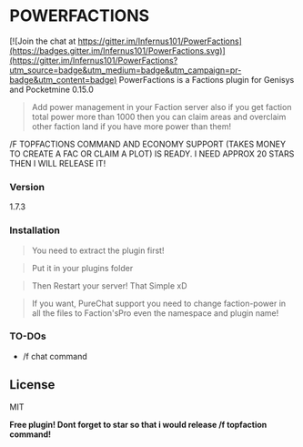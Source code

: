 # POWERFACTIONS

[![Join the chat at https://gitter.im/Infernus101/PowerFactions](https://badges.gitter.im/Infernus101/PowerFactions.svg)](https://gitter.im/Infernus101/PowerFactions?utm_source=badge&utm_medium=badge&utm_campaign=pr-badge&utm_content=badge)
PowerFactions is a Factions plugin for Genisys and Pocketmine 0.15.0

> Add power management in your Faction server also if you get faction total power more than 1000 then you can claim areas and overclaim other faction land if you have more power than them!

/F TOPFACTIONS COMMAND AND ECONOMY SUPPORT (TAKES MONEY TO CREATE A FAC OR CLAIM A PLOT) IS READY. I NEED APPROX 20 STARS THEN I WILL RELEASE IT!

### Version
1.7.3
### Installation

>You need to extract the plugin first!

>Put it in your plugins folder

>Then Restart your server! That Simple xD

>If you want, PureChat support you need to change faction-power in all the files to Faction'sPro even the namespace and plugin name!

### TO-DOs

 - /f chat command

License
----

MIT


**Free plugin! Dont forget to star so that i would release /f topfaction command!**
